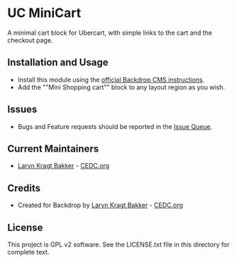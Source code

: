 # UC MiniCart

A minimal cart block for Ubercart, with simple links to the cart and the 
checkout page.

## Installation and Usage

- Install this module using the [official Backdrop CMS instructions](https://backdropcms.org/guide/modules).
- Add the ""Mini Shopping cart"" block to any layout region as you wish.

## Issues

 - Bugs and Feature requests should be reported in the [Issue Queue](https://github.com/backdrop-contrib/user_import/issues).

## Current Maintainers

 - [Laryn Kragt Bakker](https://github.com/laryn) - [CEDC.org](https://cedc.org)

## Credits

 - Created for Backdrop by [Laryn Kragt Bakker](https://github.com/laryn) - [CEDC.org](https://cedc.org)

## License

This project is GPL v2 software. See the LICENSE.txt file in this directory for
complete text.